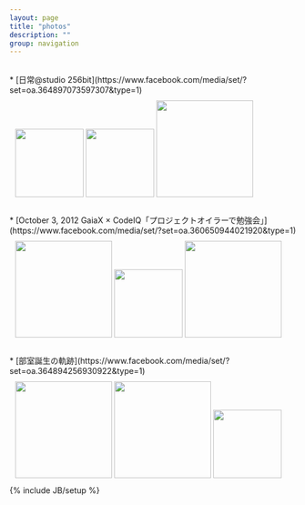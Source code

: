 ```yaml
---
layout: page
title: "photos"
description: ""
group: navigation
---
```

<br>
 * [日常@studio 256bit](https://www.facebook.com/media/set/?set=oa.364897073597307&type=1)

<div style="padding:10px">
  <img src="https://fbcdn-sphotos-b-a.akamaihd.net/hphotos-ak-ash3/644151_419776141417164_938551969_n.jpg" width="120px">
  <img src="https://fbcdn-sphotos-c-a.akamaihd.net/hphotos-ak-ash3/644757_419773271417451_356845084_n.jpg" width="120px">
  <img src="https://fbcdn-sphotos-c-a.akamaihd.net/hphotos-ak-ash4/3737_419773508084094_1680344667_n.jpg" width="170px">
</div>
<br>
 * [October 3, 2012 GaiaX × CodeIQ「プロジェクトオイラーで勉強会」](https://www.facebook.com/media/set/?set=oa.360650944021920&type=1)
<div style="padding:10px">
  <img src="https://fbcdn-sphotos-h-a.akamaihd.net/hphotos-ak-snc7/r90/945_416430548418390_1834891361_n.jpg" width="170px">
  <img src="https://fbcdn-sphotos-e-a.akamaihd.net/hphotos-ak-ash3/150183_416430611751717_1881437047_n.jpg" width="120px">
  <img src="https://fbcdn-sphotos-c-a.akamaihd.net/hphotos-ak-ash4/227511_416430621751716_1675461942_n.jpg" width="170px">
</div>
<br>
 * [部室誕生の軌跡](https://www.facebook.com/media/set/?set=oa.364894256930922&type=1)
<div style="padding:10px">
  <img src="https://fbcdn-sphotos-c-a.akamaihd.net/hphotos-ak-snc7/576361_419769428084502_1840702480_n.jpg" width="170xp">
  <img src="https://fbcdn-sphotos-g-a.akamaihd.net/hphotos-ak-ash3/525076_419770448084400_1689980473_n.jpg" width="170px">
  <img src="https://fbcdn-sphotos-a-a.akamaihd.net/hphotos-ak-prn1/540825_419770818084363_1354871320_n.jpg" width="120px">
</div>
{% include JB/setup %}
